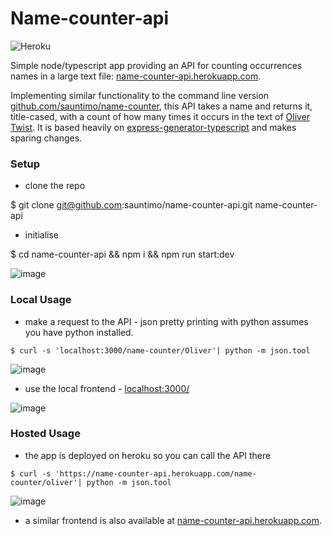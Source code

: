 # Name-counter-api
![Heroku](https://heroku-badge.herokuapp.com/?app=name-counter-api)

Simple node/typescript app providing an API for counting occurrences names in a large text file: [name-counter-api.herokuapp.com](https://name-counter-api.herokuapp.com).

Implementing similar functionality to the command line version [github.com/sauntimo/name-counter](https://github.com/sauntimo/name-counter), this API takes a name and returns it, title-cased, with a count of how many times it occurs in the text of [Oliver Twist](https://en.wikipedia.org/wiki/Oliver_Twist). It is based heavily on [express-generator-typescript](https://www.npmjs.com/package/express-generator-typescript) and makes sparing changes.

### Setup

- clone the repo

$ git clone git@github.com:sauntimo/name-counter-api.git name-counter-api

- initialise

$ cd name-counter-api && npm i && npm run start:dev

![image](https://user-images.githubusercontent.com/2720466/94990865-fd5de100-0576-11eb-9f8a-de06e98a2b74.png)

### Local Usage

- make a request to the API - json pretty printing with python assumes you have python installed.
```
$ curl -s 'localhost:3000/name-counter/Oliver'| python -m json.tool
```

![image](https://user-images.githubusercontent.com/2720466/94990884-136ba180-0577-11eb-909f-4289c9ffe519.png)

- use the local frontend - [localhost:3000/](http://localhost:3000/)

![image](https://user-images.githubusercontent.com/2720466/94990770-93453c00-0576-11eb-954b-e4a237e423f6.png)

### Hosted Usage

- the app is deployed on heroku so you can call the API there
```
$ curl -s 'https://name-counter-api.herokuapp.com/name-counter/oliver'| python -m json.tool
```

![image](https://user-images.githubusercontent.com/2720466/94990955-a99fc780-0577-11eb-967a-4648052d624e.png)

- a similar frontend is also available at [name-counter-api.herokuapp.com](https://name-counter-api.herokuapp.com).




